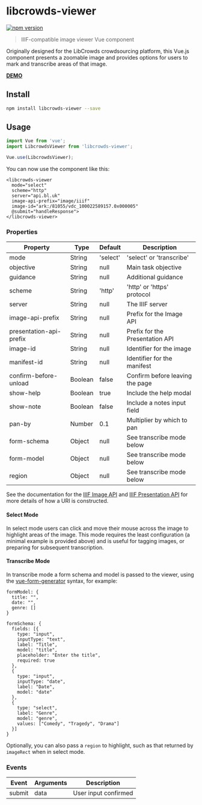 # libcrowds-viewer

[![npm version](https://badge.fury.io/js/libcrowds-viewer.svg)](https://badge.fury.io/js/libcrowds-viewer)

> IIIF-compatible image viewer Vue component

Originally designed for the LibCrowds crowdsourcing platform, this Vue.js
component presents a zoomable image and provides options for users to mark
and transcribe areas of that image.

[**DEMO**](https://libcrowds.github.io/libcrowds-viewer/)

## Install

```bash
npm install libcrowds-viewer --save
```

## Usage

```js
import Vue from 'vue';
import LibcrowdsViewer from 'libcrowds-viewer';

Vue.use(LibcrowdsViewer);
```

You can now use the component like this:

```vue
<libcrowds-viewer
  mode="select"
  scheme="http"
  server="api.bl.uk"
  image-api-prefix="image/iiif"
  image-id="ark:/81055/vdc_100022589157.0x000005"
  @submit="handleResponse">
</libcrowds-viewer>
```

### Properties

| Property                | Type          | Default              | Description                     |
|-------------------------|---------------|----------------------|---------------------------------|
| mode                    | String        | 'select'             | 'select' or 'transcribe'        |
| objective               | String        | null                 | Main task objective             |
| guidance                | String        | null                 | Additional guidance             |
| scheme                  | String        | 'http'               | 'http' or 'https' protocol      |
| server                  | String        | null                 | The IIIF server                 |
| image-api-prefix        | String        | null                 | Prefix for the Image API        |
| presentation-api-prefix | String        | null                 | Prefix for the Presentation API |
| image-id                | String        | null                 | Identifier for the image        |
| manifest-id             | String        | null                 | Identifier for the manifest     |
| confirm-before-unload   | Boolean       | false                | Confirm before leaving the page |
| show-help               | Boolean       | true                 | Include the help modal          |
| show-note               | Boolean       | false                | Include a notes input field     |
| pan-by                  | Number        | 0.1                  | Multiplier by which to pan      |
| form-schema             | Object        | null                 | See transcribe mode below       |
| form-model              | Object        | null                 | See transcribe mode below       |
| region                  | Object        | null                 | See transcribe mode below       |

See the documentation for the [IIIF Image API](http://iiif.io/api/image/2.1)
and [IIIF Presentation API](http://iiif.io/api/presentation/2.1/) for
more details of how a URI is constructed.

#### Select Mode

In select mode users can click and move their mouse across the image to highlight
areas of the image. This mode requires the least configuration (a minimal example
is provided above) and is useful for tagging images, or preparing for subsequent
transcription.


#### Transcribe Mode

In transcribe mode a form schema and model is passed to the viewer, using the
[vue-form-generator](https://github.com/icebob/vue-form-generator) syntax, for
example:

```vue
formModel: {
  title: "",
  date: "",
  genre: []
}

formSchema: {
  fields: [{
    type: "input",
    inputType: "text",
    label: "Title",
    model: "title",
    placeholder: "Enter the title",
    required: true
  },
  {
    type: "input",
    inputType: "date",
    label: "Date",
    model: "date"
  },
  {
    type: "select",
    label: "Genre",
    model: "genre",
    values: ["Comedy", "Tragedy", "Drama"]
  }]
}
```

Optionally, you can also pass a `region` to highlight, such as that returned by
`imageRect` when in select mode.


### Events

| Event         | Arguments     | Description          |
|---------------|---------------|----------------------|
| submit        | data          | User input confirmed |
